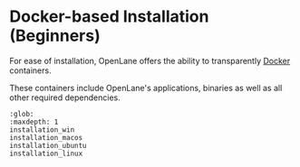 # Docker-based Installation (Beginners)

For ease of installation, OpenLane offers the ability to transparently [Docker](https://en.wikipedia.org/wiki/Docker_(software)) containers.

These containers include OpenLane's applications, binaries as well as all other required dependencies.

```{toctree}
:glob:
:maxdepth: 1
installation_win
installation_macos
installation_ubuntu
installation_linux
```